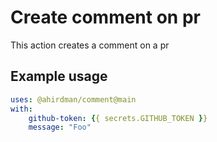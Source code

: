 # Create comment on pr

This action creates a comment on a pr

## Example usage

```yaml
uses: @ahirdman/comment@main
with:
    github-token: {{ secrets.GITHUB_TOKEN }}
    message: "Foo"
```
